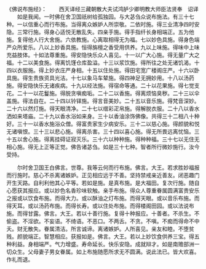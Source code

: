 《佛说布施经》：
　　西天译经三藏朝散大夫试鸿胪少卿明教大师臣法贤奉　诏译  
　　如是我闻。一时佛在舍卫国祇树给孤独园。与大苾刍众说布施法。有三十七种。一以信重心而行布施。当得离众嫉妒人所崇敬。二依时施。得三业清净四时安隐。三常行施。得身心适悦无散乱失。四亲手施。得手指纤长身相端正。五为他施。复得他人行大舍施。六依教施。心离取相得无为福。七以妙色具施。得身色端严众所爱乐。八以上妙香具施。恒得旃檀之香受用供养。九以上味施。得味中上味充益肢体。十如法尊重施。得安隐快乐众人喜见。十一以广大心施。得无量广大之福。十二以美食施。得离饥馑仓库盈溢。十三以浆饮施。得所往之处无诸饥渴。十四以衣服施。得上妙衣庄严身相。十五以住处施。得田宅宽广楼阁庄严。十六以卧具施。得生贵族资具光洁。十七以象马车辇施。得四神足无拥妙用。十八以汤药施。得安隐快乐无诸疾病。十九以经法施。得宿命等通。二十以花果施。得七觉支花。二十一以花鬘施。得脱贪嗔痴垢。二十二以香施。得离烦恼臭秽。二十三以伞盖施。得法自在。二十四以铃铎施。得言音美妙。二十五以音乐施。得梵音深妙。二十六以然灯施。得天眼清净。二十七以缯彩疋帛施。得解脱衣服。二十八以香水洒如来塔庙。二十九以香水浴如来身。三十以香油涂饰佛像。共得三十二相八十种好。三十一以香水施浴众僧。得富贵家生少病安乐。三十二以慈心施。得颜貌和悦无诸嗔恨。三十三以悲心施。得离杀害。三十四以喜心施。得无所畏远离忧恼。三十五以舍心施。得离挂碍证寂灭乐。三十六以种种施。得种种福。三十七以无住无相心施。得无上正等正觉。佛告诸苾刍。如是三十七种。智者所行微妙施行。汝今受持。  
  
　　尔时舍卫国王白佛言。世尊。我等云何而行布施。佛言。大王。若求胜妙福报而行施时。慈心不杀离诸嫉妒。正见相应远于不善。坚持禁戒亲近善友。闭恶趣门开生天路。自利利他其心平等。若如是施。是真布施。是大福田。复次行施。随自心愿获其报应。或以妙色名香珍味软触。亲手布施。得众人尊重眷属圆满富贵安乐之报或以饮食布施。而得大力。或以酥油之灯布施。而得天眼。或以音乐布施。而得天耳。或以汤药布施。而得长寿。或以住处布施。而得楼阁田园。或以法说布施。而得甘露。佛言。大王。若以十善行施。复得十种报应。十善者。不杀生。不偷盗。不淫欲。不妄语。不绮语。不恶口。不两舌。不贪。不嗔。不痴而得命不中夭。财无散失。眷属清洁。所言诚谛。离诸嫉妒。人所喜见。亲友和睦。不堕贫贱。颜貌端正。智慧相应。获报如是。佛言。大王。若以上妙饮食供养三宝。得五种利益。身相端严。气力增盛。寿命延长。快乐安隐。成就辩才。如是南赡部洲一切众生。父母妻子男女眷属。如上布施随愿所求无不圆满。说此法已。皆大欢喜。作礼而退。